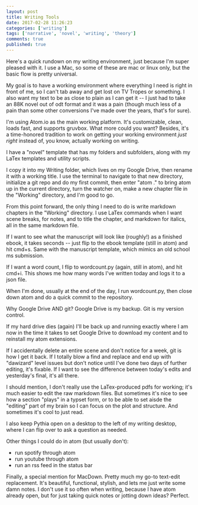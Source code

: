 ```yaml
---
layout: post
title: Writing Tools
date: 2017-02-28 11:26:23
categories: ['writing']
tags: ['narrative', 'novel', 'writing', 'theory']
comments: true
published: true
---
```


Here's a quick rundown on my writing environment, just because I'm super pleased with it. I use a Mac, so some of these are mac or linux only, but the basic flow is pretty universal.

<!--more-->

My goal is to have a working environment where everything I need is right in front of me, so I can't tab away and get lost on TV Tropes or something. I also want my text to be as close to plain as I can get it -- I just had to take an 88K novel out of odt format and it was a pain (though much less of a pain than some other conversions I've made over the years, that's for sure).

I'm using Atom.io as the main working platform. It's customizable, clean, loads fast, and supports gruvbox. What more could you want? Besides, it's a time-honored tradition to work on getting your working environment *just right* instead of, you know, actually working on writing.

I have a "novel" template that has my folders and subfolders, along with my LaTex templates and utility scripts.

I copy it into my Writing folder, which lives on my Google Drive, then rename it with a working title. I use the terminal to navigate to that new directory, initialize a git repo and do my first commit, then enter "atom ." to bring atom up in the current directory, turn the watcher on, make a new chapter file in the "Working" directory, and I'm good to go.

From this point forward, the only thing I need to do is write markdown chapters in the "Working" directory. I use LaTex commands when I want scene breaks, for notes, and to title the chapter, and markdown for italics, all in the same markdown file.

If I want to see what the manuscript will look like (roughly!) as a finished ebook, it takes seconds -- just flip to the ebook template (still in atom) and hit cmd+s. Same with the manuscript template, which mimics an old school ms submission.

If I want a word count, I flip to wordcount.py (again, still in atom), and hit cmd+i. This shows me how many words I've written today and logs it to a json file.

When I'm done, usually at the end of the day, I run wordcount.py, then close down atom and do a quick commit to the repository.

Why Google Drive AND git? Google Drive is my backup. Git is my version control.

If my hard drive dies (again) I'll be back up and running exactly where I am now in the time it takes to set Google Drive to download my content and to reinstall my atom extensions.

If I accidentally delete an entire scene and don't notice for a week, git is how I get it back. If I totally blow a find and replace and end up with "dawizard" level issues but don't notice until I've done two days of further editing, it's fixable. If I want to see the difference between today's edits and yesterday's final, it's all there.

I should mention, I don't really use the LaTex-produced pdfs for working; it's much easier to edit the raw markdown files. But sometimes it's nice to see how a section "plays" in a typset form, or to be able to set aisde the "editing" part of my brain so I can focus on the plot and structure. And sometimes it's cool to just read.

I also keep Pythia open on a desktop to the left of my writing desktop, where I can flip over to ask a question as needed.

Other things I could do in atom (but usually don't):

* run spotify through atom
* run youtube through atom
* run an rss feed in the status bar

Finally, a special mention for MacDown. Pretty much my go-to text-edit replacement. It's beautiful, functional, stylish, and lets me just write some damn notes. I don't use it so often when writing, because I have atom already open, but for just taking quick notes or jotting down ideas? Perfect.
